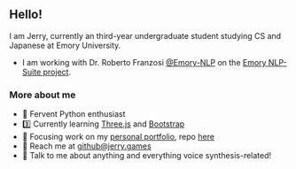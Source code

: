 ## Hello!

I am Jerry, currently an third-year undergraduate student studying CS and Japanese at Emory University.
- I am working with Dr. Roberto Franzosi [@Emory-NLP](https://github.com/Emory-NLP) on the [Emory NLP-Suite project](https://github.com/NLP-Suite/NLP-Suite).

### More about me
- 🐍 Fervent Python enthusiast
- 3️⃣ Currently learning [Three.js](https://threejs.org/) and [Bootstrap](https://getbootstrap.com/)
- 📃 Focusing work on my [personal portfolio](http://jerry.games/), repo [here](https://github.com/Jerrybibo/personal-portfolio)
- 📧 Reach me at [github@jerry.games](mailto:github@jerry.games)
- 🎤 Talk to me about anything and everything voice synthesis-related!
